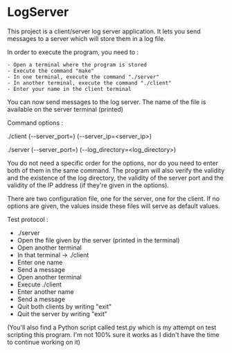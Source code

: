 # LogServer

This project is a client/server log server application. It lets you send messages to a server which will store them in a log file. 

In order to execute the program, you need to :

    - Open a terminal where the program is stored
    - Execute the command "make"
    - In one terminal, execute the command "./server"
    - In another terminal, execute the command "./client"
    - Enter your name in the client terminal

You can now send messages to the log server. The name of the file is available on the server terminal (printed)

Command options : 

./client (--server_port=<port>) (--server_ip=<server_ip>)

./server (--server_port=<port>) (--log_directory=<log_directory>)

You do not need a specific order for the options, nor do you need to enter both of them in the same command.
The program will also verify the validity and the existence of the log directory, the validity of the server port and the validity of the IP address (if they're given in the options).

There are two configuration file, one for the server, one for the client. If no options are given, the values inside these files will serve as default values.

Test protocol : 

  - ./server
  - Open the file given by the server (printed in the terminal)
  - Open another terminal
  - In that terminal -> ./client
  - Enter one name
  - Send a message
  - Open another terminal
  - Execute ./client
  - Enter another name
  - Send a message
  - Quit both clients by writing "exit"
  - Quit the server by writing "exit"
  
(You'll also find a Python script called test.py which is my attempt on test scripting this program. I'm not 100% sure it works as I didn't have the time to continue working on it)
